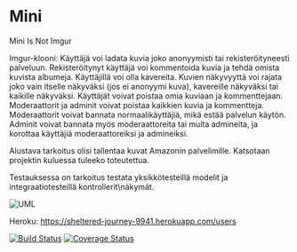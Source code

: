 # Mini
Mini Is Not Imgur  
  
Imgur-klooni: Käyttäjä voi ladata kuvia joko anonyymisti tai rekisteröityneesti palveluun. Rekisteröitynyt käyttäjä voi kommentoida kuvia ja tehdä omista kuvista albumeja. Käyttäjillä voi olla kavereita. Kuvien näkyvyyttä voi rajata joko vain itselle näkyväksi (jos ei anonyymi kuva), kavereille näkyväksi tai kaikille näkyväksi. Käyttäjät voivat poistaa omia kuviaan ja kommenttejaan. Moderaattorit ja adminit voivat poistaa kaikkien kuvia ja kommentteja. Moderaattorit voivat bannata normaalikäyttäjiä, mikä estää palvelun käytön. Adminit voivat bannata myös moderaattoreita tai muita admineita, ja korottaa käyttäjiä moderaattoreiksi ja admineiksi.  

Alustava tarkoitus olisi tallentaa kuvat Amazonin palvelimille. Katsotaan projektin kuluessa tuleeko toteutettua.

Testauksessa on tarkoitus testata yksikkötesteillä modelit ja integraatiotesteillä kontrollerit\näkymät.  

![UML](http://yuml.me/309dd55c.svg)
  
  
Heroku: https://sheltered-journey-9941.herokuapp.com/users

[![Build Status](https://travis-ci.org/Valtis/Mini.svg?branch=master)](https://travis-ci.org/Valtis/Mini)
[![Coverage Status](https://coveralls.io/repos/Valtis/Mini/badge.svg?branch=master)](https://coveralls.io/r/Valtis/Mini?branch=master)
